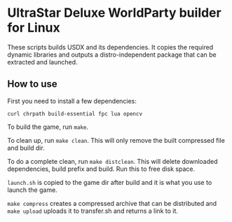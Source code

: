 UltraStar Deluxe WorldParty builder for Linux 
=============================================

These scripts builds USDX and its dependencies. It copies the required dynamic libraries and outputs a distro-independent package that can be extracted and launched. 

How to use
----------

First you need to install a few dependencies:

`curl chrpath build-essential fpc lua opencv`

To build the game, run `make`.

To clean up, run `make clean`. This will only remove the built compressed file and build dir.

To do a complete clean, run `make distclean`. This will delete downloaded dependencies, build prefix and build. Run this to free disk space.

`launch.sh` is copied to the game dir after build and it is what you use to launch the game.

`make compress` creates a compressed archive that can be distributed and `make upload` uploads it to transfer.sh and returns a link to it.
